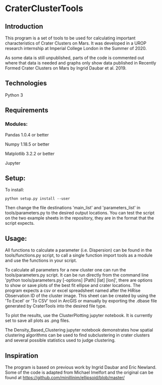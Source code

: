# CraterClusterTools

## Introduction
This program is a set of tools to be used for calculating important characteristics of Crater Clusters on Mars. It was developed in a UROP research internship at Imperial College London in the Summer of 2020.

As some data is still unpublished, parts of the code is commented out where that data is needed and graphs only show data published in Recently Formed Crater Clusters on Mars by Ingrid Daubar et al. 2019.

## Technologies
Python 3

## Requirements
### Modules:
Pandas 1.0.4 or better

Numpy 1.18.5 or better 

Matplotlib 3.2.2 or better

Jupyter

## Setup:
To install:
```
python setup.py install --user
```
Then change the file destinations 'main_list' and 'parameters_list' in tools/parameters.py to the desired output locations.
You can test the script on the two example sheets in the repository, they are in the format that the script expects.

## Usage:
All functions to calculate a parameter (i.e. Dispersion) can be found in the tools/functions.py script, to call a single function import tools as a module and use the functions in your script.

To calculate all parameters for a new cluster one can run the tools/parameters.py script. It can be run directly from the command line 'python tools/parameters.py [-options] [Path] [lat] [lon]', there are options to show or save plots of the best fit ellipse and crater locations. The program expects a csv or excel spreadsheet named after the HiRise Observation ID of the cluster image. This sheet can be created by using the 'To Excel' or 'To CSV' tool in ArcGIS or manually by exporting the .dbase file generated by CraterTools into the desired file type. 

To plot the results, use the ClusterPlotting jupyter notebook. It is currently set to save all plots as .png files.

The Density_Based_Clustering jupyter notebook demonstrates how spatial clustering algorithms can be used to find subclustering in crater clusters and several possible statistics used to judge clustering.

## Inspiration
The program is based on previous work by Ingrid Daubar and Eric Newland.
Some of the code is adapted from Michael Imelfort and the original can be found at https://github.com/minillinim/ellipsoid/blob/master/
